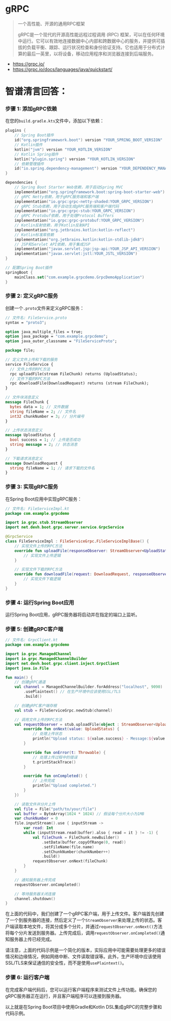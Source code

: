 # gRPC

>  一个高性能、开源的通用RPC框架
>
> gRPC是一个现代的开源高性能远程过程调用 (RPC) 框架，可以在任何环境中运行。它可以有效地连接数据中心内部和跨数据中心的服务，并提供可插拔的负载平衡、跟踪、运行状况检查和身份验证支持。它也适用于分布式计算的最后一英里，以将设备，移动应用程序和浏览器连接到后端服务。



- https://grpc.io/
- https://grpc.io/docs/languages/java/quickstart/





# 智谱清言回答：

### 步骤 1: 添加gRPC依赖

在您的`build.gradle.kts`文件中，添加以下依赖：

```kotlin
plugins {
    // Spring Boot插件
    id("org.springframework.boot") version "YOUR_SPRING_BOOT_VERSION"
    // Kotlin插件
    kotlin("jvm") version "YOUR_KOTLIN_VERSION"
    // Kotlin Spring插件
    kotlin("plugin.spring") version "YOUR_KOTLIN_VERSION"
    // 依赖管理插件
    id("io.spring.dependency-management") version "YOUR_DEPENDENCY_MANAGEMENT_VERSION"
}

dependencies {
    // Spring Boot Starter Web依赖，用于启动Spring MVC
    implementation("org.springframework.boot:spring-boot-starter-web")
    // gRPC Netty依赖，用于gRPC服务端和客户端
    implementation("io.grpc:grpc-netty-shaded:YOUR_GRPC_VERSION")
    // gRPC Stub依赖，用于自动生成gRPC服务端和客户端代码
    implementation("io.grpc:grpc-stub:YOUR_GRPC_VERSION")
    // gRPC Protobuf依赖，用于处理Protocol Buffers
    implementation("io.grpc:grpc-protobuf:YOUR_GRPC_VERSION")
    // Kotlin反射依赖，用于Kotlin反射API
    implementation("org.jetbrains.kotlin:kotlin-reflect")
    // Kotlin标准库依赖
    implementation("org.jetbrains.kotlin:kotlin-stdlib-jdk8")
    // JSP和Servlet API依赖，用于集成JSP
    implementation("javax.servlet.jsp:jsp-api:YOUR_JSP_API_VERSION")
    implementation("javax.servlet:jstl:YOUR_JSTL_VERSION")
}

// 配置Spring Boot插件
springBoot {
    mainClass.set("com.example.grpcdemo.GrpcDemoApplication")
}
```

### 步骤 2: 定义gRPC服务

创建一个`.proto`文件来定义gRPC服务：

```protobuf
// 文件名: FileService.proto
syntax = "proto3";

option java_multiple_files = true;
option java_package = "com.example.grpcdemo";
option java_outer_classname = "FileServiceProto";

package file;

// 定义文件上传和下载的服务
service FileService {
  // 文件上传的RPC方法
  rpc uploadFile(stream FileChunk) returns (UploadStatus);
  // 文件下载的RPC方法
  rpc downloadFile(DownloadRequest) returns (stream FileChunk);
}

// 文件块消息定义
message FileChunk {
  bytes data = 1; // 文件数据
  string fileName = 2; // 文件名
  int32 chunkNumber = 3; // 分片编号
}

// 上传状态消息定义
message UploadStatus {
  bool success = 1; // 上传是否成功
  string message = 2; // 状态消息
}

// 下载请求消息定义
message DownloadRequest {
  string fileName = 1; // 请求下载的文件名
}
```

### 步骤 3: 实现gRPC服务

在Spring Boot应用中实现gRPC服务：



```kotlin
// 文件名: FileServiceImpl.kt
package com.example.grpcdemo

import io.grpc.stub.StreamObserver
import net.devh.boot.grpc.server.service.GrpcService

@GrpcService
class FileServiceImpl : FileServiceGrpc.FileServiceImplBase() {
    // 实现文件上传的RPC方法
    override fun uploadFile(responseObserver: StreamObserver<UploadStatus>) {
        // 实现文件上传逻辑
    }

    // 实现文件下载的RPC方法
    override fun downloadFile(request: DownloadRequest, responseObserver: StreamObserver<FileChunk>) {
        // 实现文件下载逻辑
    }
}
```

### 步骤 4: 运行Spring Boot应用

运行Spring Boot应用，gRPC服务器将启动并在指定的端口上监听。



### 步骤 5: 创建gRPC客户端

```kotlin
// 文件名: GrpcClient.kt
package com.example.grpcdemo

import io.grpc.ManagedChannel
import io.grpc.ManagedChannelBuilder
import net.devh.boot.grpc.client.inject.GrpcClient
import java.io.File

fun main() {
    // 创建gRPC通道
    val channel = ManagedChannelBuilder.forAddress("localhost", 9090)
        .usePlaintext() // 在生产环境中应该使用SSL/TLS
        .build()

    // 创建gRPC客户端存根
    val stub = FileServiceGrpc.newStub(channel)

    // 调用文件上传的RPC方法
    val requestObserver = stub.uploadFile(object : StreamObserver<UploadStatus> {
        override fun onNext(value: UploadStatus) {
            // 处理上传状态
            println("Upload status: ${value.success} - Message:${value.message}")
        }

        override fun onError(t: Throwable) {
            // 处理上传过程中的错误
            t.printStackTrace()
        }

        override fun onCompleted() {
            // 上传完成
            println("Upload completed.")
        }
    })

    // 读取文件并分片上传
    val file = File("path/to/your/file")
    val buffer = ByteArray(1024 * 1024) // 假设每个分片大小为1MB
    var chunkNumber = 0
    file.inputStream().use { inputStream ->
        var read: Int
        while (inputStream.read(buffer).also { read = it } != -1) {
            val fileChunk = FileChunk.newBuilder()
                .setData(buffer.copyOfRange(0, read))
                .setFileName(file.name)
                .setChunkNumber(chunkNumber++)
                .build()
            requestObserver.onNext(fileChunk)
        }
    }

    // 通知服务器上传完成
    requestObserver.onCompleted()

    // 等待服务器关闭连接
    channel.shutdown()
}
```

在上面的代码中，我们创建了一个gRPC客户端，用于上传文件。客户端首先创建了一个到服务器的连接，然后定义了一个`StreamObserver`来处理上传的状态。客户端读取本地文件，将其分成多个分片，并通过`requestObserver.onNext()`方法将每个分片发送到服务器。上传完成后，调用`requestObserver.onCompleted()`通知服务器上传已经完成。

请注意，上面的代码示例是一个简化的版本，实际应用中可能需要处理更多的错误情况和边缘情况，例如网络中断、文件读取错误等。此外，生产环境中应该使用SSL/TLS来保证通信的安全性，而不是使用`usePlaintext()`。

### 步骤 6: 运行客户端

在完成客户端代码后，您可以运行客户端程序来测试文件上传功能。确保您的gRPC服务器正在运行，并且客户端程序可以连接到服务器。

以上就是在Spring Boot项目中使用Gradle和Kotlin DSL集成gRPC的完整步骤和代码示例。